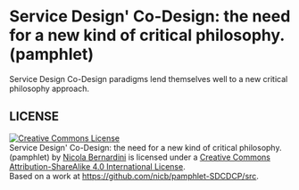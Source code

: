 # Service Design' Co-Design: the need for a new kind of critical philosophy.  (pamphlet)

Service Design Co-Design paradigms lend themselves well to a new critical philosophy approach.

## LICENSE

<a rel="license" href="http://creativecommons.org/licenses/by-sa/4.0/"><img
alt="Creative Commons License" style="border-width:0"
src="https://i.creativecommons.org/l/by-sa/4.0/88x31.png" /></a><br /><span
xmlns:dct="http://purl.org/dc/terms/" href="http://purl.org/dc/dcmitype/Text"
property="dct:title" rel="dct:type">Service Design' Co-Design: the need for a
new kind of critical philosophy. (pamphlet)</span> by <a
xmlns:cc="http://creativecommons.org/ns#"
href="https://github.com/nicb/pamphlet-SDCDCP" property="cc:attributionName"
rel="cc:attributionURL">Nicola Bernardini</a> is licensed under a <a
rel="license" href="http://creativecommons.org/licenses/by-sa/4.0/">Creative
Commons Attribution-ShareAlike 4.0 International License</a>.<br />Based on a
work at <a xmlns:dct="http://purl.org/dc/terms/"
href="https://github.com/nicb/pamphlet-SDCDCP/src"
rel="dct:source">https://github.com/nicb/pamphlet-SDCDCP/src</a>.
